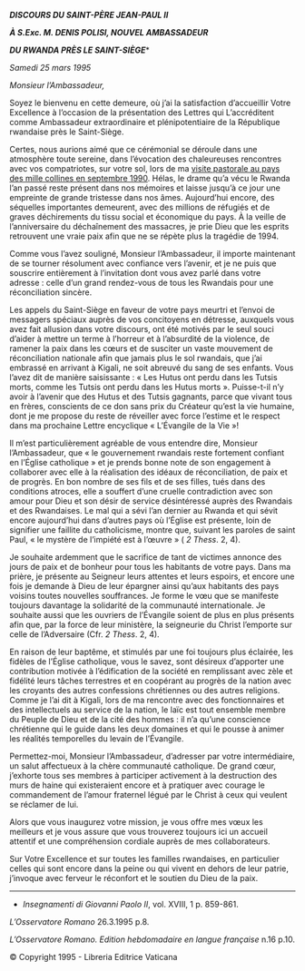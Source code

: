 ***DISCOURS DU SAINT-PÈRE JEAN-PAUL II***

***À S.Exc. M. DENIS POLISI, NOUVEL AMBASSADEUR***

***DU RWANDA PRÈS LE SAINT-SIÈGE****

*Samedi 25 mars 1995*

*Monsieur l’Ambassadeur,*

Soyez le bienvenu en cette demeure, où j’ai la satisfaction d’accueillir Votre Excellence à l’occasion de la présentation des Lettres qui L’accréditent comme Ambassadeur extraordinaire et plénipotentiaire de la République rwandaise près le Saint-Siège.

Certes, nous aurions aimé que ce cérémonial se déroule dans une atmosphère toute sereine, dans l’évocation des chaleureuses rencontres avec vos compatriotes, sur votre sol, lors de ma [visite pastorale au pays des mille collines en septembre 1990](http://www.vatican.va/holy_father/john_paul_ii/travels/sub_index1990/trav_est-africa_fr.htm). Hélas, le drame qu’a vécu le Rwanda l’an passé reste présent dans nos mémoires et laisse jusqu’à ce jour une empreinte de grande tristesse dans nos âmes. Aujourd’hui encore, des séquelles importantes demeurent, avec des millions de réfugiés et de graves déchirements du tissu social et économique du pays. À la veille de l’anniversaire du déchaînement des massacres, je prie Dieu que les esprits retrouvent une vraie paix afin que ne se répète plus la tragédie de 1994.

Comme vous l’avez souligné, Monsieur l’Ambassadeur, il importe maintenant de se tourner résolument avec confiance vers l’avenir, et je ne puis que souscrire entièrement à l’invitation dont vous avez parlé dans votre adresse : celle d’un grand rendez-vous de tous les Rwandais pour une réconciliation sincère.

Les appels du Saint-Siège en faveur de votre pays meurtri et l’envoi de messagers spéciaux auprès de vos concitoyens en détresse, auxquels vous avez fait allusion dans votre discours, ont été motivés par le seul souci d’aider à mettre un terme à l’horreur et à l’absurdité de la violence, de ramener la paix dans les cœurs et de susciter un vaste mouvement de réconciliation nationale afin que jamais plus le sol rwandais, que j’ai embrassé en arrivant à Kigali, ne soit abreuvé du sang de ses enfants. Vous l’avez dit de manière saisissante : « Les Hutus ont perdu dans les Tutsis morts, comme les Tutsis ont perdu dans les Hutus morts ». Puisse-t-il n’y avoir à l’avenir que des Hutus et des Tutsis gagnants, parce que vivant tous en frères, conscients de ce don sans prix du Créateur qu’est la vie humaine, dont je me propose du reste de réveiller avec force l’estime et le respect dans ma prochaine Lettre encyclique « L’Évangile de la Vie »!

Il m’est particulièrement agréable de vous entendre dire, Monsieur l’Ambassadeur, que « le gouvernement rwandais reste fortement confiant en l’Église catholique » et je prends bonne note de son engagement à collaborer avec elle à la réalisation des idéaux de réconciliation, de paix et de progrès. En bon nombre de ses fils et de ses filles, tués dans des conditions atroces, elle a souffert d’une cruelle contradiction avec son amour pour Dieu et son désir de service désintéressé auprès des Rwandais et des Rwandaises. Le mal qui a sévi l’an dernier au Rwanda et qui sévit encore aujourd’hui dans d’autres pays où l’Église est présente, loin de signifier une faillite du catholicisme, montre que, suivant les paroles de saint Paul, « le mystère de l’impiété est à l’œuvre » ( *2 Thess*. 2, 4).

Je souhaite ardemment que le sacrifice de tant de victimes annonce des jours de paix et de bonheur pour tous les habitants de votre pays. Dans ma prière, je présente au Seigneur leurs attentes et leurs espoirs, et encore une fois je demande à Dieu de leur épargner ainsi qu’aux habitants des pays voisins toutes nouvelles souffrances. Je forme le vœu que se manifeste toujours davantage la solidarité de la communauté internationale. Je souhaite aussi que les ouvriers de l’Évangile soient de plus en plus présents afin que, par la force de leur ministère, la seigneurie du Christ l’emporte sur celle de l’Adversaire (Cfr. *2 Thess*. 2, 4).

En raison de leur baptême, et stimulés par une foi toujours plus éclairée, les fidèles de l’Église catholique, vous le savez, sont désireux d’apporter une contribution motivée à l’édification de la société en remplissant avec zèle et fidélité leurs tâches terrestres et en coopérant au progrès de la nation avec les croyants des autres confessions chrétiennes ou des autres religions. Comme je l’ai dit à Kigali, lors de ma rencontre avec des fonctionnaires et des intellectuels au service de la nation, le laïc est tout ensemble membre du Peuple de Dieu et de la cité des hommes : il n’a qu’une conscience chrétienne qui le guide dans les deux domaines et qui le pousse à animer les réalités temporelles du levain de l’Évangile.

Permettez-moi, Monsieur l’Ambassadeur, d’adresser par votre intermédiaire, un salut affectueux à la chère communauté catholique. De grand cœur, j’exhorte tous ses membres à participer activement à la destruction des murs de haine qui existeraient encore et à pratiquer avec courage le commandement de l’amour fraternel légué par le Christ à ceux qui veulent se réclamer de lui.

Alors que vous inaugurez votre mission, je vous offre mes vœux les meilleurs et je vous assure que vous trouverez toujours ici un accueil attentif et une compréhension cordiale auprès de mes collaborateurs.

Sur Votre Excellence et sur toutes les familles rwandaises, en particulier celles qui sont encore dans la peine ou qui vivent en dehors de leur patrie, j’invoque avec ferveur le réconfort et le soutien du Dieu de la paix.

* * *

* *Insegnamenti di Giovanni Paolo II*, vol. XVIII, 1 p. 859-861.

*L’Osservatore Romano* 26.3.1995 p.8.

*L’Osservatore Romano. Edition hebdomadaire en langue française* n.16 p.10.

© Copyright 1995 - Libreria Editrice Vaticana